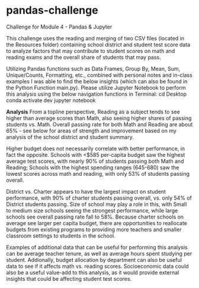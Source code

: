 # pandas-challenge
Challenge for Module 4 - Pandas &amp; Jupyter

This challenge uses the reading and merging of two CSV files (located in the Resources folder) containing school district and student test score data to analyze factors that may contribute to student scores on math and reading exams and the overall share of students that may pass.

Utilizing Pandas functions such as Data Frames, Group By, Mean, Sum, Unique/Counts, Formatting, etc., combined with personal notes and in-class examples I was able to find the below insights (which can also be found in the Python Function main.py). Please utilize Jupyter Notebook to perform this analysis using the below navigation functions in Terminal: 
	cd Desktop
	conda activate dev
	jupyter notebook

**Analysis**
From a topline perspective, Reading as a subject tends to see higher than average scores than Math, also seeing higher shares of passing students vs. Math. Overall passing rate for both Math and Reading are about 65% - see below for areas of strength and improvement based on my analysis of the school district and student summary. 

Higher budget does not necessarily correlate with better performance, in fact the opposite. Schools with <$585 per-capita budget saw the highest average test scores, with nearly 90% of students passing both Math and Reading; Schools with the highest spending ranges (645-680) saw the lowest scores across math and reading, with only 53% of students passing overall.

District vs. Charter appears to have the largest impact on student performance, with 90% of charter students passing overall, vs. only 54% of District students passing.
Size of school may play a role in this, with Small to medium size schools seeing the strongest performance, while large schools see overall passing rate fall to 58%.
Because charter schools on average see larger per capita budget, there are opportunities to reallocate budgets from existing programs to providing more teachers and smaller classroom settings to students in the school.

Examples of additional data that can be useful for performing this analysis can be average teacher tenure, as well as average hours spent studying per student. Addionally, budget allocation by department can also be useful data to see if it affects math vs. reading scores. Socioeconomic data could also be a useful value-add to this analysis, as it would provide external insights that could be affecting student test scores.
